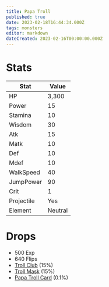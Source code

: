 ```yaml
---
title: Papa Troll
published: true
date: 2023-02-18T16:44:34.000Z
tags: monsters
editor: markdown
dateCreated: 2023-02-16T00:00:00.000Z
---
```


# Stats
|Stat|Value|
|-|-|
|HP|3,300|
|Power|15|
|Stamina|10|
|Wisdom|30|
|Atk|15|
|Matk|10|
|Def|10|
|Mdef|10|
|WalkSpeed|40|
|JumpPower|90|
|Crit|1|
|Projectile|Yes|
|Element|Neutral|

# Drops
 * 500 Exp
 * 640 Flips
 * [Troll Club](/items/troll-club.md) (15%)
 * [Troll Mask](/items/troll-mask.md) (15%)
 * [Papa Troll Card](/items/papa-troll-card.md) (0.1%)
